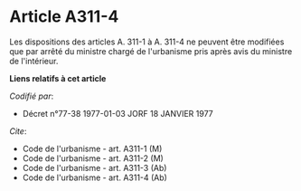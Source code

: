 # Article A311-4

Les dispositions des articles A. 311-1 à A. 311-4 ne peuvent être modifiées que par arrêté du ministre chargé de l'urbanisme
pris après avis du ministre de l'intérieur.

**Liens relatifs à cet article**

_Codifié par_:

  - Décret n°77-38 1977-01-03 JORF 18 JANVIER 1977

_Cite_:

  - Code de l'urbanisme - art. A311-1 (M)
  - Code de l'urbanisme - art. A311-2 (M)
  - Code de l'urbanisme - art. A311-3 (Ab)
  - Code de l'urbanisme - art. A311-4 (Ab)
